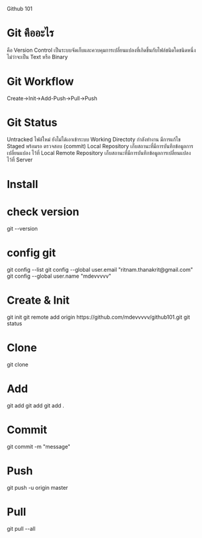 Github 101

<h1>Git คืออะไร</h1>
คือ Version Control เป็นระบบจัดเก็บและควบคุมการเปลี่ยนแปลงที่เกิดขึ้นกับไฟล์ชนิดใดชนิดหนึ่ง ไม่ว่าจะเป็น Text หรือ Binary 

<h1>Git Workflow</h1>
Create->Init->Add-Push->Pull->Push

<h1>Git Status</h1>
Untracked ไฟล์ใหม่ ยังไม่ได้เอาเข้าระบบ
Working Directoty กำลังทำงาน มีการแก้ไข
Staged พร้อมรอ ตรวจสอบ (commit)
Local Repository เก็บสถานะที่มีการบันทึกข้อมูลการเปลี่ยนแปลง ไว้ที่ Local
Remote Repository เก็บสถานะที่มีการบันทึกข้อมูลการเปลี่ยนแปลง ไว้ที่ Server

<h1>Install</h1>

<h1>check version</h1>
git --version

<h1>config git</h1>
git config --list
git config --global user.email "ritnam.thanakrit@gmail.com"<br/>
git config --global user.name "mdevvvvv"

<h1>Create & Init</h1>
git init
git remote add origin https://github.com/mdevvvvv/github101.git
git status

<h1>Clone</h1>
git clone <url>

<h1>Add</h1>
git add <file>
git add <directory>
git add .

<h1>Commit</h1>
git commit -m "message"

<h1>Push</h1>
git push -u origin master

<h1>Pull</h1>
git pull --all